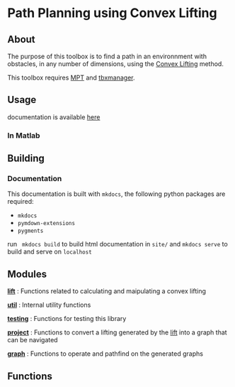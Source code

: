 # Path Planning using Convex Lifting

## About

The purpose of this toolbox is to find a path in an environnment with obstacles, in any number of dimensions, using 
the [Convex Lifting]() method.

This toolbox requires [MPT]() and [tbxmanager]().



## Usage

documentation is available [here](https://breakmit-0.github.io/lift-ppl/)


### In Matlab

## Building

### Documentation

This documentation is built with `mkdocs`, the following python packages are required:

* `mkdocs`
* `pymdown-extensions`
* `pygments`


run ` mkdocs build`  to build html documentation in `site/`
and `mkdocs serve` to build and serve on `localhost`



## Modules

**[lift](lift.md)**
: Functions related to calculating and maipulating a convex lifting 

**[util](util.md)**
: Internal utility functions

**[testing](testing.md)**
: Functions for testing this library

**[project](project.md)**
: Functions to convert a lifting generated by the [lift](lift.md) into a graph that can be navigated

**[graph](graph.md)**
: Functions to operate and pathfind on the generated graphs 

## Functions

